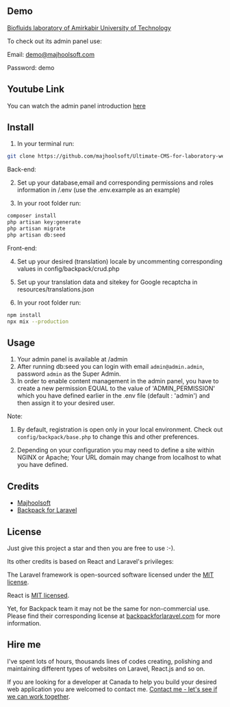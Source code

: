 ## Demo

[Biofluids laboratory of Amirkabir University of Technology](https://biofluids.aut.ac.ir)

To check out its admin panel use:

Email: demo@majhoolsoft.com

Password: demo

## Youtube Link

You can watch the admin panel introduction [here](https://www.youtube.com/watch?v=FCyPJ5CzSjE)

## Install

1. In your terminal run:

```bash
git clone https://github.com/majhoolsoft/Ultimate-CMS-for-laboratory-webpage.git
```

Back-end:

2. Set up your database,email and corresponding permissions and roles information in /.env (use the .env.example as an example)

3. In your root folder run:

```bash
composer install
php artisan key:generate
php artisan migrate
php artisan db:seed
```

Front-end:

4. Set up your desired (translation) locale by uncommenting corresponding values in config/backpack/crud.php

5. Set up your translation data and sitekey for Google recaptcha in resources/translations.json

6. In your root folder run:

```bash
npm install
npx mix --production
```

## Usage

1. Your admin panel is available at /admin
2. After running db:seed you can login with email `admin@admin.admin`, password `admin` as the Super Admin.
3. In order to enable content management in the admin panel, you have to create a new permission EQUAL to the value of 'ADMIN_PERMISSION' which you have defined earlier in the .env file (default : 'admin') and then assign it to your desired user.

Note:

1. By default, registration is open only in your local environment. Check out `config/backpack/base.php` to change this and other preferences.

2. Depending on your configuration you may need to define a site within NGINX or Apache; Your URL domain may change from localhost to what you have defined.

## Credits

-   [Majhoolsoft][link-author]
-   [Backpack for Laravel][link-backpack]

## License

Just give this project a star and then you are free to use :-).

Its other credits is based on React and Laravel's privileges:

The Laravel framework is open-sourced software licensed under the [MIT license](https://opensource.org/licenses/MIT).

React is [MIT licensed](https://github.com/facebook/react/blob/main/LICENSE).

Yet, for Backpack team it may not be the same for non-commercial use. Please find their corresponding license at [backpackforlaravel.com](https://backpackforlaravel.com/#pricing) for more information.

## Hire me

I've spent lots of hours, thousands lines of codes creating, polishing and maintaining different types of websites on Laravel, React.js and so on.

If you are looking for a developer at Canada to help you build your desired web application you are welcomed to contact me. [Contact me - let's see if we can work together](mailto:majhool.yf@gmail.com).

[link-author]: https://majhoolsoft.com
[link-backpack]: https://backpackforlaravel.com/
